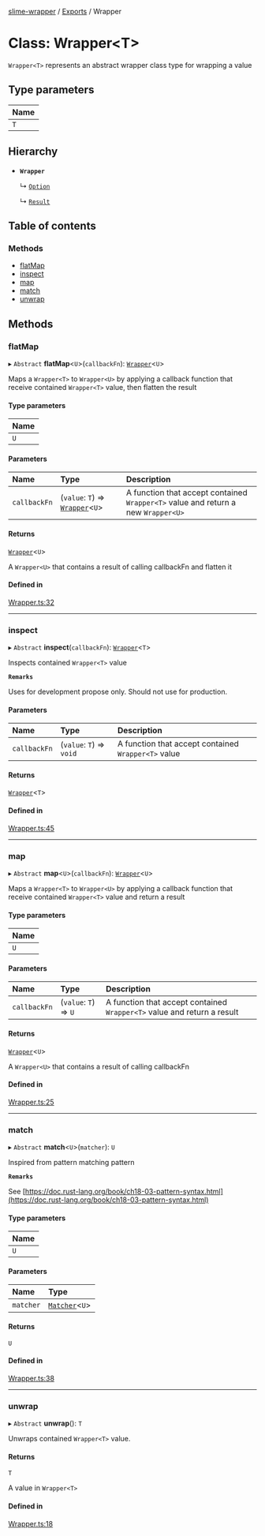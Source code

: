 [slime-wrapper](../README.md) / [Exports](../modules.md) / Wrapper

# Class: Wrapper<T\>

`Wrapper<T>` represents an abstract wrapper class type for wrapping a value

## Type parameters

| Name |
| :------ |
| `T` |

## Hierarchy

- **`Wrapper`**

  ↳ [`Option`](Option-1.md)

  ↳ [`Result`](Result-1.md)

## Table of contents

### Methods

- [flatMap](Wrapper.md#flatmap)
- [inspect](Wrapper.md#inspect)
- [map](Wrapper.md#map)
- [match](Wrapper.md#match)
- [unwrap](Wrapper.md#unwrap)

## Methods

### flatMap

▸ `Abstract` **flatMap**<`U`\>(`callbackFn`): [`Wrapper`](Wrapper.md)<`U`\>

Maps a `Wrapper<T>` to `Wrapper<U>` by applying a callback function that receive contained `Wrapper<T>` value, then flatten the result

#### Type parameters

| Name |
| :------ |
| `U` |

#### Parameters

| Name | Type | Description |
| :------ | :------ | :------ |
| `callbackFn` | (`value`: `T`) => [`Wrapper`](Wrapper.md)<`U`\> | A function that accept contained `Wrapper<T>` value and return a new `Wrapper<U>` |

#### Returns

[`Wrapper`](Wrapper.md)<`U`\>

A `Wrapper<U>` that contains a result of calling callbackFn and flatten it

#### Defined in

[Wrapper.ts:32](https://github.com/foreveraloneT/slime/blob/f365186/src/Wrapper.ts#L32)

___

### inspect

▸ `Abstract` **inspect**(`callbackFn`): [`Wrapper`](Wrapper.md)<`T`\>

Inspects contained `Wrapper<T>` value

**`Remarks`**

Uses for development propose only. Should not use for production.

#### Parameters

| Name | Type | Description |
| :------ | :------ | :------ |
| `callbackFn` | (`value`: `T`) => `void` | A function that accept contained `Wrapper<T>` value |

#### Returns

[`Wrapper`](Wrapper.md)<`T`\>

#### Defined in

[Wrapper.ts:45](https://github.com/foreveraloneT/slime/blob/f365186/src/Wrapper.ts#L45)

___

### map

▸ `Abstract` **map**<`U`\>(`callbackFn`): [`Wrapper`](Wrapper.md)<`U`\>

Maps a `Wrapper<T>` to `Wrapper<U>` by applying a callback function that receive contained `Wrapper<T>` value and return a result

#### Type parameters

| Name |
| :------ |
| `U` |

#### Parameters

| Name | Type | Description |
| :------ | :------ | :------ |
| `callbackFn` | (`value`: `T`) => `U` | A function that accept contained `Wrapper<T>` value and return a result |

#### Returns

[`Wrapper`](Wrapper.md)<`U`\>

A `Wrapper<U>` that contains a result of calling callbackFn

#### Defined in

[Wrapper.ts:25](https://github.com/foreveraloneT/slime/blob/f365186/src/Wrapper.ts#L25)

___

### match

▸ `Abstract` **match**<`U`\>(`matcher`): `U`

Inspired from pattern matching pattern

**`Remarks`**

See [https://doc.rust-lang.org/book/ch18-03-pattern-syntax.html](https://doc.rust-lang.org/book/ch18-03-pattern-syntax.html)

#### Type parameters

| Name |
| :------ |
| `U` |

#### Parameters

| Name | Type |
| :------ | :------ |
| `matcher` | [`Matcher`](../interfaces/Matcher.md)<`U`\> |

#### Returns

`U`

#### Defined in

[Wrapper.ts:38](https://github.com/foreveraloneT/slime/blob/f365186/src/Wrapper.ts#L38)

___

### unwrap

▸ `Abstract` **unwrap**(): `T`

Unwraps contained `Wrapper<T>` value.

#### Returns

`T`

A value in `Wrapper<T>`

#### Defined in

[Wrapper.ts:18](https://github.com/foreveraloneT/slime/blob/f365186/src/Wrapper.ts#L18)
